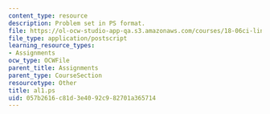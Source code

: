 ```yaml
---
content_type: resource
description: Problem set in PS format.
file: https://ol-ocw-studio-app-qa.s3.amazonaws.com/courses/18-06ci-linear-algebra-communications-intensive-spring-2004/057b2616c81d3e4092c982701a365714_al1.ps
file_type: application/postscript
learning_resource_types:
- Assignments
ocw_type: OCWFile
parent_title: Assignments
parent_type: CourseSection
resourcetype: Other
title: al1.ps
uid: 057b2616-c81d-3e40-92c9-82701a365714
---
```

